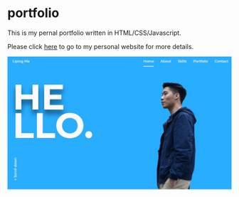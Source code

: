 # portfolio
This is my pernal portfolio written in HTML/CSS/Javascript.

Please click [here](https://liping7765.github.io/portfolio) to go to my personal website for more details. 

![fdf](https://github.com/Liping7765/portfolio/blob/main/portfolio%20demo.jpg?raw=true)
